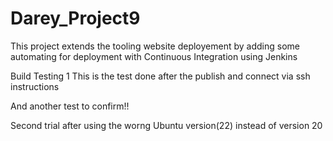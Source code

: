 # Darey_Project9
This project extends the tooling website deployement by adding some automating for deployment with Continuous Integration using Jenkins

Build Testing 1
This is the test done after the publish and connect via ssh instructions 

And another test to confirm!!

Second trial after using the worng Ubuntu version(22) instead of version 20
